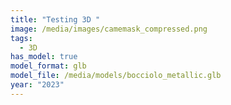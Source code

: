 ```yaml
---
title: "Testing 3D "
image: /media/images/camemask_compressed.png
tags:
  - 3D
has_model: true
model_format: glb
model_file: /media/models/bocciolo_metallic.glb
year: "2023"
---
```

